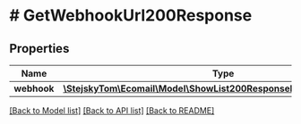 # # GetWebhookUrl200Response

## Properties

Name | Type | Description | Notes
------------ | ------------- | ------------- | -------------
**webhook** | [**\StejskyTom\Ecomail\Model\ShowList200ResponseListSettingsWebhook**](ShowList200ResponseListSettingsWebhook.md) |  | [optional]

[[Back to Model list]](../../README.md#models) [[Back to API list]](../../README.md#endpoints) [[Back to README]](../../README.md)
